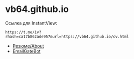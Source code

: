 # vb64.github.io

Ссылка для InstantView:

```
https://t.me/iv?rhash=ca17b862ade957&url=https://vb64.github.io/cv.html
```

- [Резюме/About](cv.md)
- [EmailGateBot](email_gate_bot.md)
